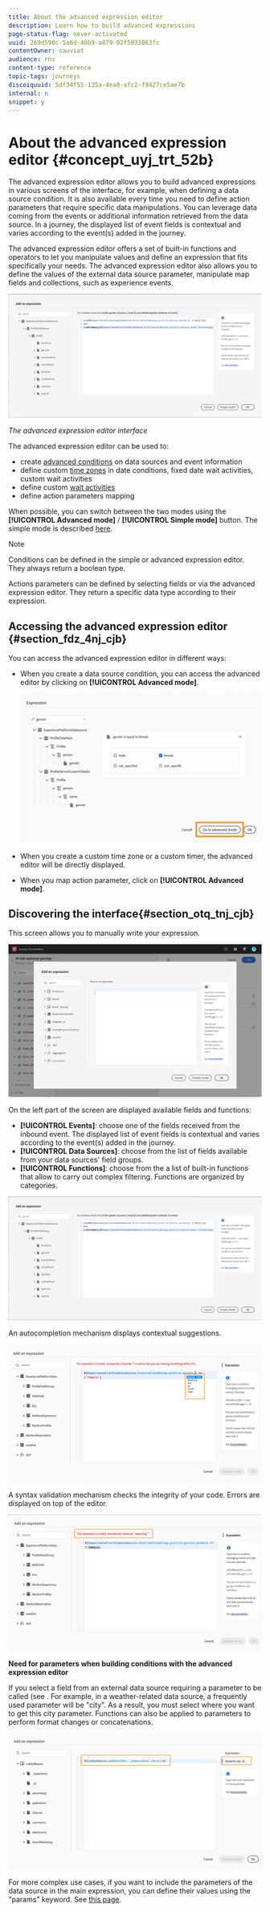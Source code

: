 ```yaml
---
title: About the advanced expression editor
description: Learn how to build advanced expressions
page-status-flag: never-activated
uuid: 269d590c-5a6d-40b9-a879-02f5033863fc
contentOwner: sauviat
audience: rns
content-type: reference
topic-tags: journeys
discoiquuid: 5df34f55-135a-4ea8-afc2-f9427ce5ae7b
internal: n
snippet: y
---
```


# About the advanced expression editor {#concept_uyj_trt_52b}

The advanced expression editor allows you to build advanced expressions in various screens of the interface, for example, when defining a data source condition.
It is also available every time you need to define action parameters that require specific data manipulations. You can leverage data coming from the events or additional information retrieved from the data source. In a journey, the displayed list of event fields is contextual and varies according to the event(s) added in the journey.

The advanced expression editor offers a set of built-in functions and operators to let you manipulate values and define an expression that fits specifically your needs. The advanced expression editor also allows you to define the values of the external data source parameter, manipulate map fields and collections, such as experience events.

 ![](../assets/journey65.png)

_The advanced expression editor interface_

The advanced expression editor can be used to:

* create [advanced conditions](../building-journeys/condition-activity.md#about_condition) on data sources and event information
* define custom [time zones](../building-journeys/timezone-management.md) in date conditions, fixed date wait activities, custom wait activities
* define custom [wait activities](../building-journeys/wait-activity.md#custom)
* define action parameters mapping

When possible, you can switch between the two modes using the **[!UICONTROL Advanced mode]** / **[!UICONTROL Simple mode]** button. The simple mode is described [here](../building-journeys/condition-activity.md#about_condition).

>[!NOTE]
>
>Conditions can be defined in the simple or advanced expression editor. They always return a boolean type.  
>
>Actions parameters can be defined by selecting fields or via the advanced expression editor. They return a specific data type according to their expression.  

## Accessing the advanced expression editor {#section_fdz_4nj_cjb}

You can access the advanced expression editor in different ways:

* When you create a data source condition, you can access the advanced editor by clicking on **[!UICONTROL Advanced mode]**.

    ![](../assets/journeyuc2_33.png)

* When you create a custom time zone or a custom timer, the advanced editor will be directly displayed.
* When you map action parameter, click on **[!UICONTROL Advanced mode]**.

## Discovering the interface{#section_otq_tnj_cjb}

This screen allows you to manually write your expression.

![](../assets/journey70.png)

On the left part of the screen are displayed available fields and functions:

* **[!UICONTROL Events]**: choose one of the fields received from the inbound event. The displayed list of event fields is contextual and varies according to the event(s) added in the journey.
* **[!UICONTROL Data Sources]**: choose from the list of fields available from your data sources' field groups.
* **[!UICONTROL Functions]**: choose from the a list of built-in functions that allow to carry out complex filtering. Functions are organized by categories.

![](../assets/journey65.png)

An autocompletion mechanism displays contextual suggestions.

![](../assets/journey68.png)

A syntax validation mechanism checks the integrity of your code. Errors are displayed on top of the editor.

![](../assets/journey69.png)

**Need for parameters when building conditions with the advanced expression editor**

If you select a field from an external data source requiring a parameter to be called (see [](../datasource/external-data-sources.md). For example, in a weather-related data source, a frequently used parameter will be "city". As a result, you must select where you want to get this city parameter. Functions can also be applied to parameters to perform format changes or concatenations.

![](../assets/journeyuc2_19.png)

For more complex use cases, if you want to include the parameters of the data source in the main expression, you can define their values using the "params" keyword. See [this page](../expression/field-references.md).
